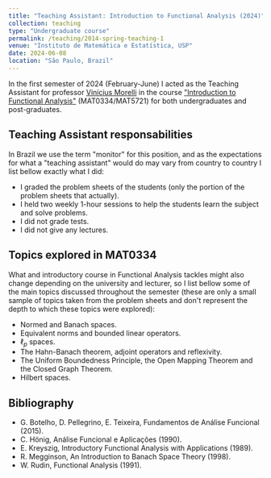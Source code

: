 ```yaml
---
title: "Teaching Assistant: Introduction to Functional Analysis (2024)"
collection: teaching
type: "Undergraduate course"
permalink: /teaching/2014-spring-teaching-1
venue: "Instituto de Matemática e Estatística, USP"
date: 2024-06-08
location: "São Paulo, Brazil"
---
```

In the first semester of 2024 (February-June) I acted as the Teaching Assistant for professor [Vinícius Morelli](https://www.ime.usp.br/vinimc/) in the course ["Introduction to Functional Analysis"](https://edisciplinas.usp.br/course/view.php?id=116390&section=0#tabs-tree-start) (MAT0334/MAT5721) for both undergraduates and post-graduates.

Teaching Assistant responsabilities
------
In Brazil we use the term "monitor" for this position, and as the expectations for what a "teaching assistant" would do may vary from country to country I list bellow exactly what I did:
* I graded the problem sheets of the students (only the portion of the problem sheets that actually).
* I held two weekly 1-hour sessions to help the students learn the subject and solve problems.
* I did not grade tests.
* I did not give any lectures.


Topics explored in MAT0334
------
What and introductory course in Functional Analysis tackles might also change depending on the university and lecturer, so I list bellow some of the main topics discussed throughout the semester (these are only a small sample of topics taken from the problem sheets and don't represent the depth to which these topics were explored):
* Normed and Banach spaces.
* Equivalent norms and bounded linear operators.
* $\ell_p$ spaces.
* The Hahn-Banach theorem, adjoint operators and reflexivity.
* The Uniform Boundedness Principle, the Open Mapping Theorem and the Closed Graph Theorem.
* Hilbert spaces.

Bibliography
------
* G. Botelho, D. Pellegrino, E. Teixeira, Fundamentos de Análise Funcional (2015).
* C. Hönig, Análise Funcional e Aplicações (1990).
* E. Kreyszig, Introductory Functional Analysis with Applications (1989).
* R. Megginson, An Introduction to Banach Space Theory (1998).
* W. Rudin, Functional Analysis (1991).
